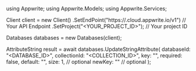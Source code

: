 using Appwrite;
using Appwrite.Models;
using Appwrite.Services;

Client client = new Client()
    .SetEndPoint("https://<REGION>.cloud.appwrite.io/v1") // Your API Endpoint
    .SetProject("<YOUR_PROJECT_ID>"); // Your project ID

Databases databases = new Databases(client);

AttributeString result = await databases.UpdateStringAttribute(
    databaseId: "<DATABASE_ID>",
    collectionId: "<COLLECTION_ID>",
    key: "",
    required: false,
    default: "<DEFAULT>",
    size: 1, // optional
    newKey: "" // optional
);